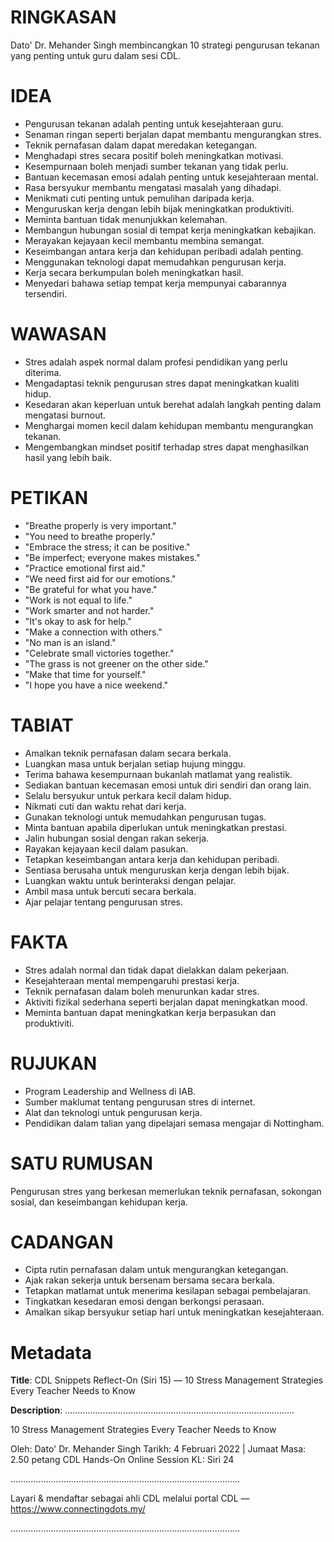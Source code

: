 # RINGKASAN
Dato' Dr. Mehander Singh membincangkan 10 strategi pengurusan tekanan yang penting untuk guru dalam sesi CDL.

# IDEA
- Pengurusan tekanan adalah penting untuk kesejahteraan guru.
- Senaman ringan seperti berjalan dapat membantu mengurangkan stres.
- Teknik pernafasan dalam dapat meredakan ketegangan.
- Menghadapi stres secara positif boleh meningkatkan motivasi.
- Kesempurnaan boleh menjadi sumber tekanan yang tidak perlu.
- Bantuan kecemasan emosi adalah penting untuk kesejahteraan mental.
- Rasa bersyukur membantu mengatasi masalah yang dihadapi.
- Menikmati cuti penting untuk pemulihan daripada kerja.
- Menguruskan kerja dengan lebih bijak meningkatkan produktiviti.
- Meminta bantuan tidak menunjukkan kelemahan.
- Membangun hubungan sosial di tempat kerja meningkatkan kebajikan.
- Merayakan kejayaan kecil membantu membina semangat.
- Keseimbangan antara kerja dan kehidupan peribadi adalah penting.
- Menggunakan teknologi dapat memudahkan pengurusan kerja.
- Kerja secara berkumpulan boleh meningkatkan hasil.
- Menyedari bahawa setiap tempat kerja mempunyai cabarannya tersendiri.

# WAWASAN
- Stres adalah aspek normal dalam profesi pendidikan yang perlu diterima.
- Mengadaptasi teknik pengurusan stres dapat meningkatkan kualiti hidup.
- Kesedaran akan keperluan untuk berehat adalah langkah penting dalam mengatasi burnout.
- Menghargai momen kecil dalam kehidupan membantu mengurangkan tekanan.
- Mengembangkan mindset positif terhadap stres dapat menghasilkan hasil yang lebih baik.

# PETIKAN
- "Breathe properly is very important."
- "You need to breathe properly."
- "Embrace the stress; it can be positive."
- "Be imperfect; everyone makes mistakes."
- "Practice emotional first aid."
- "We need first aid for our emotions."
- "Be grateful for what you have."
- "Work is not equal to life."
- "Work smarter and not harder."
- "It's okay to ask for help."
- "Make a connection with others."
- "No man is an island."
- "Celebrate small victories together."
- "The grass is not greener on the other side."
- "Make that time for yourself."
- "I hope you have a nice weekend."

# TABIAT
- Amalkan teknik pernafasan dalam secara berkala.
- Luangkan masa untuk berjalan setiap hujung minggu.
- Terima bahawa kesempurnaan bukanlah matlamat yang realistik.
- Sediakan bantuan kecemasan emosi untuk diri sendiri dan orang lain.
- Selalu bersyukur untuk perkara kecil dalam hidup.
- Nikmati cuti dan waktu rehat dari kerja.
- Gunakan teknologi untuk memudahkan pengurusan tugas.
- Minta bantuan apabila diperlukan untuk meningkatkan prestasi.
- Jalin hubungan sosial dengan rakan sekerja.
- Rayakan kejayaan kecil dalam pasukan.
- Tetapkan keseimbangan antara kerja dan kehidupan peribadi.
- Sentiasa berusaha untuk menguruskan kerja dengan lebih bijak.
- Luangkan waktu untuk berinteraksi dengan pelajar.
- Ambil masa untuk bercuti secara berkala.
- Ajar pelajar tentang pengurusan stres.

# FAKTA
- Stres adalah normal dan tidak dapat dielakkan dalam pekerjaan.
- Kesejahteraan mental mempengaruhi prestasi kerja.
- Teknik pernafasan dalam boleh menurunkan kadar stres.
- Aktiviti fizikal sederhana seperti berjalan dapat meningkatkan mood.
- Meminta bantuan dapat meningkatkan kerja berpasukan dan produktiviti.

# RUJUKAN
- Program Leadership and Wellness di IAB.
- Sumber maklumat tentang pengurusan stres di internet.
- Alat dan teknologi untuk pengurusan kerja.
- Pendidikan dalam talian yang dipelajari semasa mengajar di Nottingham.

# SATU RUMUSAN
Pengurusan stres yang berkesan memerlukan teknik pernafasan, sokongan sosial, dan keseimbangan kehidupan kerja.

# CADANGAN
- Cipta rutin pernafasan dalam untuk mengurangkan ketegangan.
- Ajak rakan sekerja untuk bersenam bersama secara berkala.
- Tetapkan matlamat untuk menerima kesilapan sebagai pembelajaran.
- Tingkatkan kesedaran emosi dengan berkongsi perasaan.
- Amalkan sikap bersyukur setiap hari untuk meningkatkan kesejahteraan.

# Metadata
**Title**: CDL Snippets Reflect-On (Siri 15) — 10 Stress Management Strategies Every Teacher Needs to Know

**Description**: ...........................................................................................

10 Stress Management Strategies Every Teacher Needs to Know 

Oleh: Dato' Dr. Mehander Singh
Tarikh: 4 Februari 2022   |   Jumaat
Masa: 2.50 petang
CDL Hands-On Online Session KL: Siri 24

...........................................................................................

Layari & mendaftar sebagai ahli CDL melalui portal CDL — https://www.connectingdots.my/

...........................................................................................